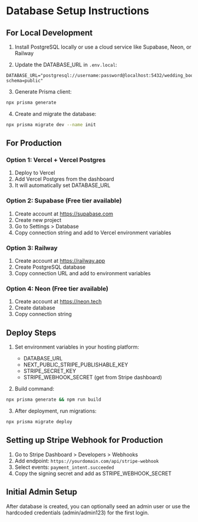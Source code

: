 # Database Setup Instructions

## For Local Development

1. Install PostgreSQL locally or use a cloud service like Supabase, Neon, or Railway

2. Update the DATABASE_URL in `.env.local`:
```
DATABASE_URL="postgresql://username:password@localhost:5432/wedding_booking?schema=public"
```

3. Generate Prisma client:
```bash
npx prisma generate
```

4. Create and migrate the database:
```bash
npx prisma migrate dev --name init
```

## For Production

### Option 1: Vercel + Vercel Postgres
1. Deploy to Vercel
2. Add Vercel Postgres from the dashboard
3. It will automatically set DATABASE_URL

### Option 2: Supabase (Free tier available)
1. Create account at https://supabase.com
2. Create new project
3. Go to Settings > Database
4. Copy connection string and add to Vercel environment variables

### Option 3: Railway
1. Create account at https://railway.app
2. Create PostgreSQL database
3. Copy connection URL and add to environment variables

### Option 4: Neon (Free tier available)
1. Create account at https://neon.tech
2. Create database
3. Copy connection string

## Deploy Steps

1. Set environment variables in your hosting platform:
   - DATABASE_URL
   - NEXT_PUBLIC_STRIPE_PUBLISHABLE_KEY
   - STRIPE_SECRET_KEY
   - STRIPE_WEBHOOK_SECRET (get from Stripe dashboard)

2. Build command:
```bash
npx prisma generate && npm run build
```

3. After deployment, run migrations:
```bash
npx prisma migrate deploy
```

## Setting up Stripe Webhook for Production

1. Go to Stripe Dashboard > Developers > Webhooks
2. Add endpoint: `https://yourdomain.com/api/stripe-webhook`
3. Select events: `payment_intent.succeeded`
4. Copy the signing secret and add as STRIPE_WEBHOOK_SECRET

## Initial Admin Setup

After database is created, you can optionally seed an admin user or use the hardcoded credentials (admin/admin123) for the first login.
